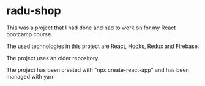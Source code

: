 # radu-shop

This was a project that I had done and had to work on for my React bootcamp course.

The used technologies in this project are React, Hooks, Redux and Firebase.

The project uses an older repository.

The project has been created with "npx create-react-app" and has been managed with yarn
